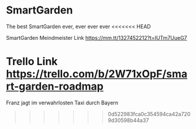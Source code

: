 # SmartGarden
The best SmartGarden ever, ever ever ever
<<<<<<< HEAD


SmartGarden Meindmeister Link
https://mm.tt/1327452212?t=IUTm7UueG7


Trello Link
https://trello.com/b/2W71xOpF/smart-garden-roadmap
=======
Franz jagt im verwahrlosten Taxi durch Bayern
>>>>>>> 0d522983fca0c354594ca42a7209d30598b44a37
